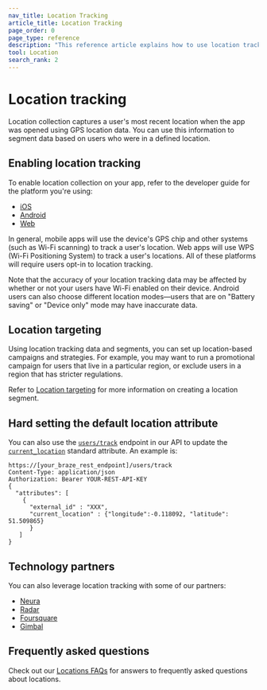 ```yaml
---
nav_title: Location Tracking
article_title: Location Tracking
page_order: 0
page_type: reference
description: "This reference article explains how to use location tracking and location targeting in your apps."
tool: Location
search_rank: 2
---
```

# Location tracking

Location collection captures a user's most recent location when the app was opened using GPS location data. You can use this information to segment data based on users who were in a defined location. 

## Enabling location tracking

To enable location collection on your app, refer to the developer guide for the platform you're using:

- [iOS][2]
- [Android][3]
- [Web][4]

In general, mobile apps will use the device's GPS chip and other systems (such as Wi-Fi scanning) to track a user's location. Web apps will use WPS (Wi-Fi Positioning System) to track a user's locations. All of these platforms will require users opt-in to location tracking.

Note that the accuracy of your location tracking data may be affected by whether or not your users have Wi-Fi enabled on their device. Android users can also choose different location modes—users that are on "Battery saving" or "Device only" mode may have inaccurate data. 

## Location targeting

Using location tracking data and segments, you can set up location-based campaigns and strategies. For example, you may want to run a promotional campaign for users that live in a particular region, or exclude users in a region that has stricter regulations.

Refer to [Location targeting][1] for more information on creating a location segment.

## Hard setting the default location attribute

You can also use the [`users/track`][8] endpoint in our API to update the [`current_location`][9] standard attribute. An example is: 
```
https://[your_braze_rest_endpoint]/users/track
Content-Type: application/json
Authorization: Bearer YOUR-REST-API-KEY
{
  "attributes": [ 
 	{
 	  "external_id" : "XXX",
 	  "current_location" : {"longitude":-0.118092, "latitude": 51.509865}
      }
   ]
}
```

## Technology partners

You can also leverage location tracking with some of our partners: 

- [Neura][5]
- [Radar][6]
- [Foursquare][7]
- [Gimbal][10]

## Frequently asked questions

Check out our [Locations FAQs][11] for answers to frequently asked questions about locations.

[1]: {{site.baseurl}}/user_guide/engagement_tools/segments/location_targeting/
[2]: {{site.baseurl}}/developer_guide/platform_integration_guides/ios/analytics/location_tracking/
[3]: {{site.baseurl}}/developer_guide/platform_integration_guides/android/analytics/location_tracking/
[4]: {{site.baseurl}}/developer_guide/platform_integration_guides/web/analytics/location_tracking/
[5]: {{site.baseurl}}/partners/data_augmentation/contextual_location/neura_actions/
[6]: {{site.baseurl}}/partners/data_augmentation/contextual_location/radar/
[7]: {{site.baseurl}}/partners/data_augmentation/contextual_location/foursquare/
[8]: {{site.baseurl}}/api/endpoints/user_data/post_user_track/
[9]: {{site.baseurl}}/api/objects_filters/user_attributes_object/
[10]: {{site.baseurl}}/partners/data_augmentation/contextual_location/gimbal/
[11]: {{site.baseurl}}/user_guide/engagement_tools/locations_and_geofences/faqs/#locations
